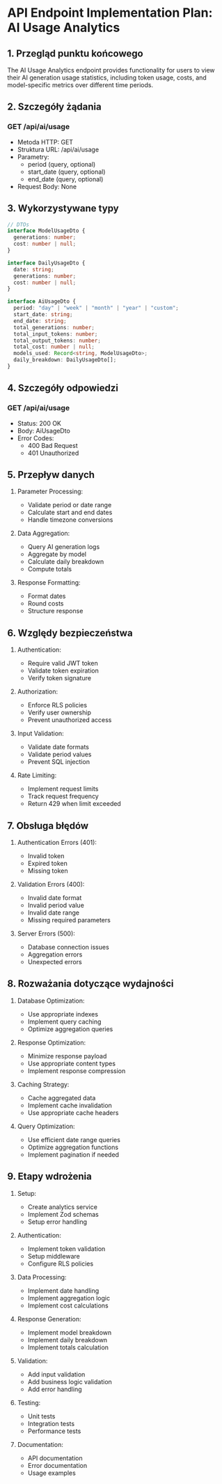 # API Endpoint Implementation Plan: AI Usage Analytics

## 1. Przegląd punktu końcowego

The AI Usage Analytics endpoint provides functionality for users to view their AI generation usage statistics, including token usage, costs, and model-specific metrics over different time periods.

## 2. Szczegóły żądania

### GET /api/ai/usage

- Metoda HTTP: GET
- Struktura URL: /api/ai/usage
- Parametry:
  - period (query, optional)
  - start_date (query, optional)
  - end_date (query, optional)
- Request Body: None

## 3. Wykorzystywane typy

```typescript
// DTOs
interface ModelUsageDto {
  generations: number;
  cost: number | null;
}

interface DailyUsageDto {
  date: string;
  generations: number;
  cost: number | null;
}

interface AiUsageDto {
  period: "day" | "week" | "month" | "year" | "custom";
  start_date: string;
  end_date: string;
  total_generations: number;
  total_input_tokens: number;
  total_output_tokens: number;
  total_cost: number | null;
  models_used: Record<string, ModelUsageDto>;
  daily_breakdown: DailyUsageDto[];
}
```

## 4. Szczegóły odpowiedzi

### GET /api/ai/usage

- Status: 200 OK
- Body: AiUsageDto
- Error Codes:
  - 400 Bad Request
  - 401 Unauthorized

## 5. Przepływ danych

1. Parameter Processing:

   - Validate period or date range
   - Calculate start and end dates
   - Handle timezone conversions

2. Data Aggregation:

   - Query AI generation logs
   - Aggregate by model
   - Calculate daily breakdown
   - Compute totals

3. Response Formatting:
   - Format dates
   - Round costs
   - Structure response

## 6. Względy bezpieczeństwa

1. Authentication:

   - Require valid JWT token
   - Validate token expiration
   - Verify token signature

2. Authorization:

   - Enforce RLS policies
   - Verify user ownership
   - Prevent unauthorized access

3. Input Validation:

   - Validate date formats
   - Validate period values
   - Prevent SQL injection

4. Rate Limiting:
   - Implement request limits
   - Track request frequency
   - Return 429 when limit exceeded

## 7. Obsługa błędów

1. Authentication Errors (401):

   - Invalid token
   - Expired token
   - Missing token

2. Validation Errors (400):

   - Invalid date format
   - Invalid period value
   - Invalid date range
   - Missing required parameters

3. Server Errors (500):
   - Database connection issues
   - Aggregation errors
   - Unexpected errors

## 8. Rozważania dotyczące wydajności

1. Database Optimization:

   - Use appropriate indexes
   - Implement query caching
   - Optimize aggregation queries

2. Response Optimization:

   - Minimize response payload
   - Use appropriate content types
   - Implement response compression

3. Caching Strategy:

   - Cache aggregated data
   - Implement cache invalidation
   - Use appropriate cache headers

4. Query Optimization:
   - Use efficient date range queries
   - Optimize aggregation functions
   - Implement pagination if needed

## 9. Etapy wdrożenia

1. Setup:

   - Create analytics service
   - Implement Zod schemas
   - Setup error handling

2. Authentication:

   - Implement token validation
   - Setup middleware
   - Configure RLS policies

3. Data Processing:

   - Implement date handling
   - Implement aggregation logic
   - Implement cost calculations

4. Response Generation:

   - Implement model breakdown
   - Implement daily breakdown
   - Implement totals calculation

5. Validation:

   - Add input validation
   - Add business logic validation
   - Add error handling

6. Testing:

   - Unit tests
   - Integration tests
   - Performance tests

7. Documentation:
   - API documentation
   - Error documentation
   - Usage examples
